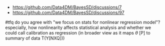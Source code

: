 
- https://github.com/Data4DM/BayesSD/discussions/7
- https://github.com/Data4DM/BayesSD/discussions/97

#tfq do you agree with "we focus on stats for nonlinear regression model"? especially, how nonlinearity  affects statistical analysis and whether we could call calibration as regression (in broader view as it maps $\theta$ [P] to summary of data T(Y[NXQ]))

